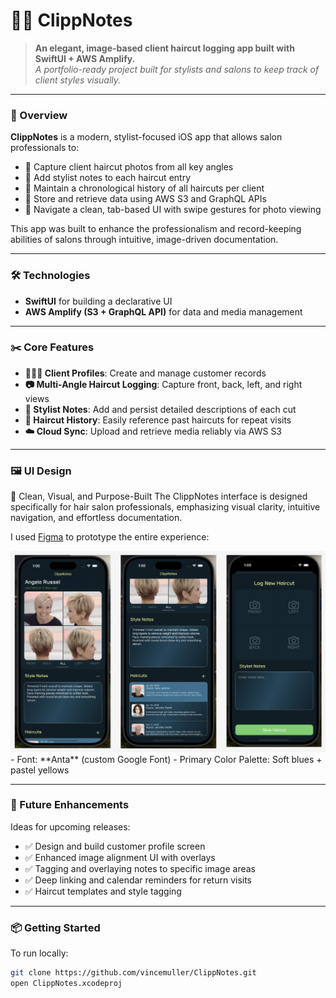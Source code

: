 # 💇‍♀️ ClippNotes

> **An elegant, image-based client haircut logging app built with SwiftUI + AWS Amplify.**  
> *A portfolio-ready project built for stylists and salons to keep track of client styles visually.*

---

### 📲 Overview

**ClippNotes** is a modern, stylist-focused iOS app that allows salon professionals to:

- 📸 Capture client haircut photos from all key angles  
- 📝 Add stylist notes to each haircut entry  
- 🧾 Maintain a chronological history of all haircuts per client  
- 💾 Store and retrieve data using AWS S3 and GraphQL APIs  
- 🧭 Navigate a clean, tab-based UI with swipe gestures for photo viewing

This app was built to enhance the professionalism and record-keeping abilities of salons through intuitive, image-driven documentation.

---

### 🛠 Technologies

- **SwiftUI** for building a declarative UI  
- **AWS Amplify (S3 + GraphQL API)** for data and media management  

---

### ✂️ Core Features

- **🧑‍🤝‍🧑 Client Profiles**: Create and manage customer records  
- **📷 Multi-Angle Haircut Logging**: Capture front, back, left, and right views  
- **📓 Stylist Notes**: Add and persist detailed descriptions of each cut  
- **📅 Haircut History**: Easily reference past haircuts for repeat visits  
- **☁️ Cloud Sync**: Upload and retrieve media reliably via AWS S3  

---

### 🖼 UI Design

🎨 Clean, Visual, and Purpose-Built
The ClippNotes interface is designed specifically for hair salon professionals, emphasizing visual clarity, intuitive navigation, and effortless documentation.

I used [Figma](https://figma.com) to prototype the entire experience:


<img src="./ClippNotes/UIScreenShots.png" alt="tasklyst UI Design" width="800" />
- Font: **Anta** (custom Google Font)  
- Primary Color Palette: Soft blues + pastel yellows  

---

### 🚧 Future Enhancements

Ideas for upcoming releases:

- ✅ Design and build customer profile screen  
- ✅ Enhanced image alignment UI with overlays  
- ✅ Tagging and overlaying notes to specific image areas 
- ✅ Deep linking and calendar reminders for return visits  
- ✅ Haircut templates and style tagging  

---

### 📦 Getting Started

To run locally:

```bash
git clone https://github.com/vincemuller/ClippNotes.git
open ClippNotes.xcodeproj
